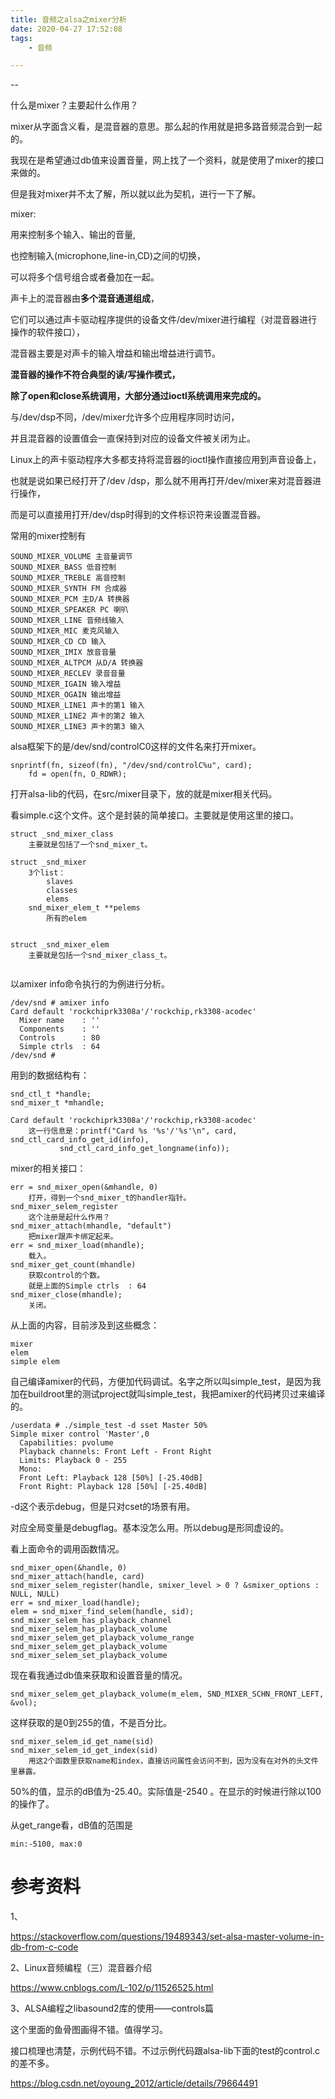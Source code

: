 ```yaml
---
title: 音频之alsa之mixer分析
date: 2020-04-27 17:52:08
tags:
	- 音频

---
```


--



什么是mixer？主要起什么作用？

mixer从字面含义看，是混音器的意思。那么起的作用就是把多路音频混合到一起的。

我现在是希望通过db值来设置音量，网上找了一个资料，就是使用了mixer的接口来做的。

但是我对mixer并不太了解，所以就以此为契机，进行一下了解。



mixer:

用来控制多个输入、输出的音量,

也控制输入(microphone,line-in,CD)之间的切换，

可以将多个信号组合或者叠加在一起。

声卡上的混音器由**多个混音通道组成**，

它们可以通过声卡驱动程序提供的设备文件/dev/mixer进行编程（对混音器进行操作的软件接口），

混音器主要是对声卡的输入增益和输出增益进行调节。

**混音器的操作不符合典型的读/写操作模式，**

**除了open和close系统调用，大部分通过ioctl系统调用来完成的。**

与/dev/dsp不同，/dev/mixer允许多个应用程序同时访问，

并且混音器的设置值会一直保持到对应的设备文件被关闭为止。

Linux上的声卡驱动程序大多都支持将混音器的ioctl操作直接应用到声音设备上，

也就是说如果已经打开了/dev /dsp，那么就不用再打开/dev/mixer来对混音器进行操作，

而是可以直接用打开/dev/dsp时得到的文件标识符来设置混音器。

常用的mixer控制有

```
SOUND_MIXER_VOLUME 主音量调节
SOUND_MIXER_BASS 低音控制
SOUND_MIXER_TREBLE 高音控制
SOUND_MIXER_SYNTH FM 合成器
SOUND_MIXER_PCM 主D/A 转换器
SOUND_MIXER_SPEAKER PC 喇叭
SOUND_MIXER_LINE 音频线输入
SOUND_MIXER_MIC 麦克风输入
SOUND_MIXER_CD CD 输入
SOUND_MIXER_IMIX 放音音量
SOUND_MIXER_ALTPCM 从D/A 转换器
SOUND_MIXER_RECLEV 录音音量
SOUND_MIXER_IGAIN 输入增益
SOUND_MIXER_OGAIN 输出增益
SOUND_MIXER_LINE1 声卡的第1 输入
SOUND_MIXER_LINE2 声卡的第2 输入
SOUND_MIXER_LINE3 声卡的第3 输入
```

alsa框架下的是/dev/snd/controlC0这样的文件名来打开mixer。

```
snprintf(fn, sizeof(fn), "/dev/snd/controlC%u", card);
    fd = open(fn, O_RDWR);
```







打开alsa-lib的代码，在src/mixer目录下，放的就是mixer相关代码。

看simple.c这个文件。这个是封装的简单接口。主要就是使用这里的接口。



```
struct _snd_mixer_class 
	主要就是包括了一个snd_mixer_t。
```

```
struct _snd_mixer 
	3个list：
		slaves
		classes
		elems
	snd_mixer_elem_t **pelems
		所有的elem
	
```

```
struct _snd_mixer_elem
	主要就是包括一个snd_mixer_class_t。
	
```



以amixer info命令执行的为例进行分析。

```
/dev/snd # amixer info                                     
Card default 'rockchiprk3308a'/'rockchip,rk3308-acodec'    
  Mixer name    : ''                                       
  Components    : ''                                       
  Controls      : 80                                       
  Simple ctrls  : 64                                       
/dev/snd #                                                 
```

用到的数据结构有：

```
snd_ctl_t *handle;
snd_mixer_t *mhandle;
```



```
Card default 'rockchiprk3308a'/'rockchip,rk3308-acodec'  
	这一行信息是：printf("Card %s '%s'/'%s'\n", card, snd_ctl_card_info_get_id(info),
	       snd_ctl_card_info_get_longname(info));
```



mixer的相关接口：

```
err = snd_mixer_open(&mhandle, 0)
	打开，得到一个snd_mixer_t的handler指针。
snd_mixer_selem_register
	这个注册是起什么作用？
snd_mixer_attach(mhandle, "default")
	把mixer跟声卡绑定起来。
err = snd_mixer_load(mhandle);
	载入。	
snd_mixer_get_count(mhandle)
	获取control的个数。
	就是上面的Simple ctrls  : 64   
snd_mixer_close(mhandle);
	关闭。
```



从上面的内容，目前涉及到这些概念：

```
mixer
elem
simple elem
```



自己编译amixer的代码，方便加代码调试。名字之所以叫simple_test，是因为我加在buildroot里的测试project就叫simple_test，我把amixer的代码拷贝过来编译的。

```
/userdata # ./simple_test -d sset Master 50% 
Simple mixer control 'Master',0              
  Capabilities: pvolume                      
  Playback channels: Front Left - Front Right
  Limits: Playback 0 - 255                   
  Mono:                                      
  Front Left: Playback 128 [50%] [-25.40dB]  
  Front Right: Playback 128 [50%] [-25.40dB] 
```

-d这个表示debug，但是只对cset的场景有用。

对应全局变量是debugflag。基本没怎么用。所以debug是形同虚设的。



看上面命令的调用函数情况。

```
snd_mixer_open(&handle, 0)
snd_mixer_attach(handle, card)
snd_mixer_selem_register(handle, smixer_level > 0 ? &smixer_options : NULL, NULL)
err = snd_mixer_load(handle);
elem = snd_mixer_find_selem(handle, sid);
snd_mixer_selem_has_playback_channel
snd_mixer_selem_has_playback_volume
snd_mixer_selem_get_playback_volume_range
snd_mixer_selem_get_playback_volume
snd_mixer_selem_set_playback_volume
```



现在看我通过db值来获取和设置音量的情况。

```
snd_mixer_selem_get_playback_volume(m_elem, SND_MIXER_SCHN_FRONT_LEFT, &vol);
```

这样获取的是0到255的值，不是百分比。



```
snd_mixer_selem_id_get_name(sid)
snd_mixer_selem_id_get_index(sid)
	用这2个函数里获取name和index，直接访问属性会访问不到，因为没有在对外的头文件里暴露。
```



50%的值，显示的dB值为-25.40。实际值是-2540 。在显示的时候进行除以100的操作了。

从get_range看，dB值的范围是

```
min:-5100, max:0
```



# 参考资料

1、

https://stackoverflow.com/questions/19489343/set-alsa-master-volume-in-db-from-c-code

2、Linux音频编程（三）混音器介绍

https://www.cnblogs.com/L-102/p/11526525.html

3、ALSA编程之libasound2库的使用——controls篇

这个里面的鱼骨图画得不错。值得学习。

接口梳理也清楚，示例代码不错。不过示例代码跟alsa-lib下面的test的control.c的差不多。

https://blog.csdn.net/oyoung_2012/article/details/79664491